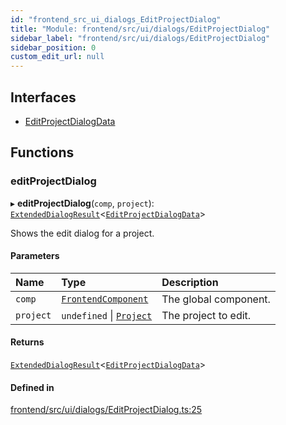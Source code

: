```yaml
---
id: "frontend_src_ui_dialogs_EditProjectDialog"
title: "Module: frontend/src/ui/dialogs/EditProjectDialog"
sidebar_label: "frontend/src/ui/dialogs/EditProjectDialog"
sidebar_position: 0
custom_edit_url: null
---
```


## Interfaces

- [EditProjectDialogData](../interfaces/frontend_src_ui_dialogs_EditProjectDialog.EditProjectDialogData.md)

## Functions

### editProjectDialog

▸ **editProjectDialog**(`comp`, `project`): [`ExtendedDialogResult`](common_web_ui_dialogs_ExtendedDialog.md#extendeddialogresult)<[`EditProjectDialogData`](../interfaces/frontend_src_ui_dialogs_EditProjectDialog.EditProjectDialogData.md)\>

Shows the edit dialog for a project.

#### Parameters

| Name | Type | Description |
| :------ | :------ | :------ |
| `comp` | [`FrontendComponent`](../classes/frontend_src_component_FrontendComponent.FrontendComponent.md) | The global component. |
| `project` | `undefined` \| [`Project`](../classes/common_web_data_entities_Project.Project.md) | The project to edit. |

#### Returns

[`ExtendedDialogResult`](common_web_ui_dialogs_ExtendedDialog.md#extendeddialogresult)<[`EditProjectDialogData`](../interfaces/frontend_src_ui_dialogs_EditProjectDialog.EditProjectDialogData.md)\>

#### Defined in

[frontend/src/ui/dialogs/EditProjectDialog.ts:25](https://github.com/Soroush9978/rds-ng/blob/5673246/src/frontend/src/ui/dialogs/EditProjectDialog.ts#L25)
